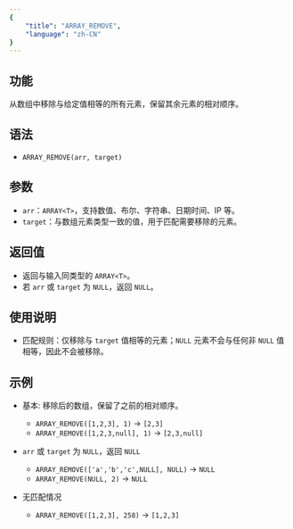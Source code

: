 ```yaml
---
{
    "title": "ARRAY_REMOVE",
    "language": "zh-CN"
}
---
```


## 功能

从数组中移除与给定值相等的所有元素，保留其余元素的相对顺序。

## 语法

- `ARRAY_REMOVE(arr, target)`

## 参数

- `arr`：`ARRAY<T>`，支持数值、布尔、字符串、日期时间、IP 等。
- `target`：与数组元素类型一致的值，用于匹配需要移除的元素。

## 返回值

- 返回与输入同类型的 `ARRAY<T>`。
- 若 `arr` 或 `target` 为 `NULL`，返回 `NULL`。

## 使用说明

- 匹配规则：仅移除与 `target` 值相等的元素；`NULL` 元素不会与任何非 `NULL` 值相等，因此不会被移除。

## 示例

- 基本: 移除后的数组，保留了之前的相对顺序。
  - `ARRAY_REMOVE([1,2,3], 1)` -> `[2,3]`
  - `ARRAY_REMOVE([1,2,3,null], 1)` -> `[2,3,null]`

- `arr` 或 `target` 为 `NULL`，返回 `NULL` 
  - `ARRAY_REMOVE(['a','b','c',NULL], NULL)` -> `NULL`
  - `ARRAY_REMOVE(NULL, 2)` -> `NULL`

- 无匹配情况
  - `ARRAY_REMOVE([1,2,3], 258)` -> `[1,2,3]`


